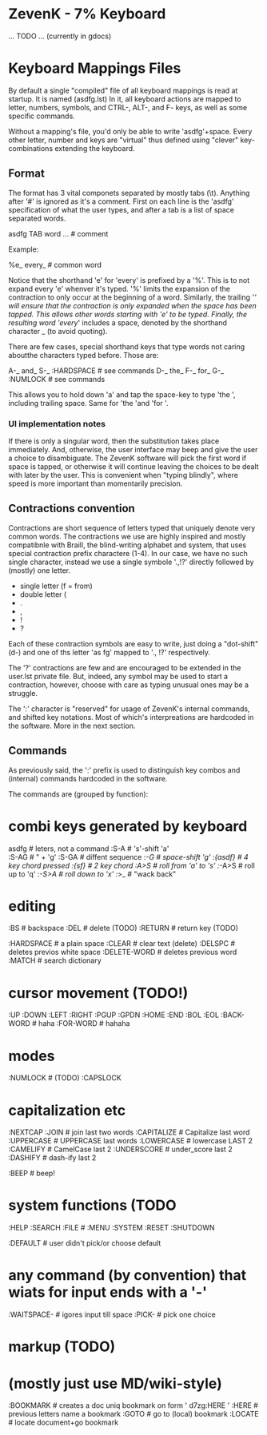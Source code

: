 # ZevenK - 7% Keyboard

... TODO ... (currently in gdocs)

# Keyboard Mappings Files

By default a single "compiled" file of all keyboard mappings is read at startup. It is named (asdfg.lst) In it, all keyboard actions are mapped to letter, numbers, symbols, and CTRL-, ALT-, and F- keys, as well as some specific commands.

Without a mapping's file, you'd only be able to write 'asdfg'+space. Every other letter, number and keys are "virtual" thus defined using "clever" key-combinations extending the keyboard.

## Format

The format has 3 vital componets separated by mostly tabs (\t). Anything after '#' is ignored as it's a comment. First on each line is the 'asdfg' specification of what the user types, and after a tab is a list of space separated words.

  asdfg   TAB     word ... # comment

Example:

  %e_     every_ # common word

Notice that the shorthand 'e' for 'every' is prefixed by a '%'. This is to not expand every 'e' whenver it's typed. '%' limits the expansion of the contraction to only occur at the beginning of a word. Similarly, the trailing '_' will ensure that the contraction is only expanded when the space has been tapped. This allows other words starting with 'e' to be typed. Finally, the resulting word 'every_' includes a space, denoted by the shorthand character _ (to avoid quoting).

There are few cases, special shorthand keys that type words not caring aboutthe characters typed before. Those are:

  A-_     and_
  S-_     :HARDSPACE # see commands
  D-_     the_
  F-_     for_
  G-_     :NUMLOCK # see commands

This allows you to hold down 'a' and tap the space-key to type 'the ', including trailing space. Same for 'the 'and 'for '.

### UI implementation notes

If there is only a singular word, then the substitution takes place immediately. And, otherwise, the user interface may beep and give the user a choice to disambiguate. The ZevenK software will pick the first word if space is tapped, or otherwise it will continue leaving the choices to be dealt with later by the user. This is convenient when "typing blindly", where speed is more important than momentarily precision.

## Contractions convention

Contractions are short sequence of letters typed that uniquely denote very common words. The contractions we use are highly inspired and mostly compatibnle with Braill, the blind-writing alphabet and system, that uses special contraction prefix charactere (1-4). In our case, we have no such single character, instead we use a single symbole '.,!?' directly followed by (mostly) one letter.

* single letter (f = from)
* double letter (
* .
* ,
* !
* ?

Each of these contraction symbols are easy to write, just doing a "dot-shift" (d-) and one of ths letter 'as fg' mapped to '., !?' respectively.

The '?' contractions are few and are encouraged to be extended in the user.lst private file. But, indeed, any symbol may be used to start a contraction, however, choose with care as typing unusual ones may be a struggle.

The ':' character is "reserved" for usage of ZevenK's internal commands, and shifted key notations. Most of which's interpreations  are hardcoded in the software. More in the next section.

## Commands

As previously said, the ':' prefix is used to distinguish key combos and (internal) commands hardcoded in the software.

The commands are (grouped by function):

  # combi keys generated by keyboard
  asdfg        # leters, not a command
  :S-A         # 's'-shift 'a'  
  :S-AG        #      "    +  'g'
  :S-GA        # diffent sequence
  :_-G         # space-shift 'g'
  :{asdf}      # 4 key chord pressed
  :{sf}        # 2 key chord
  :A>S         # roll from 'a' to 's'
  :_-A>S       # roll up to 'q'
  :_-S>A       # roll down to 'x'
  :_>_         # "wack back"
  
  # editing
  :BS          # backspace
  :DEL         # delete (TODO)
  :RETURN      # return key (TODO)

  :HARDSPACE   # a plain space
  :CLEAR       # clear text (delete)
  :DELSPC      # deletes previos white space
  :DELETE-WORD # deletes previous word
  :MATCH       # search dictionary

  # cursor movement (TODO!)
  :UP
  :DOWN
  :LEFT
  :RIGHT
  :PGUP
  :GPDN
  :HOME
  :END
  :BOL
  :EOL
  :BACK-WORD   # haha
  :FOR-WORD    # hahaha

  # modes
  :NUMLOCK     # (TODO)
  :CAPSLOCK

  # capitalization etc
  :NEXTCAP
  :JOIN        # join last two words
  :CAPITALIZE  # Capitalize last word
  :UPPERCASE   # UPPERCASE last words
  :LOWERCASE   # lowercase LAST 2
  :CAMELIFY    # CamelCase last 2
  :UNDERSCORE  # under_score last 2
  :DASHIFY     # dash-ify last 2

  :BEEP        # beep!

  # system functions (TODO
  :HELP
  :SEARCH
  :FILE	       # 
  :MENU
  :SYSTEM
  :RESET
  :SHUTDOWN

  :DEFAULT     # user didn't pick/or choose default

  # any command (by convention) that wiats for input ends with a '-'
  :WAITSPACE-  # igores input till space
  :PICK-       # pick one choice

  # markup (TODO)
  # (mostly just use MD/wiki-style)
  :BOOKMARK    # creates a doc uniq bookmark on form ' d7zg:HERE '
  :HERE        # previous letters name a bookmark
  :GOTO        # go to (local) bookmark
  :LOCATE      # locate document+go bookmark

